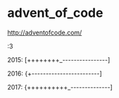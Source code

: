 # advent_of_code
http://adventofcode.com/

:3


2015: [++++++++_----------------]

2016: {+------------------------]

2017: {++++++++++_--------------]
